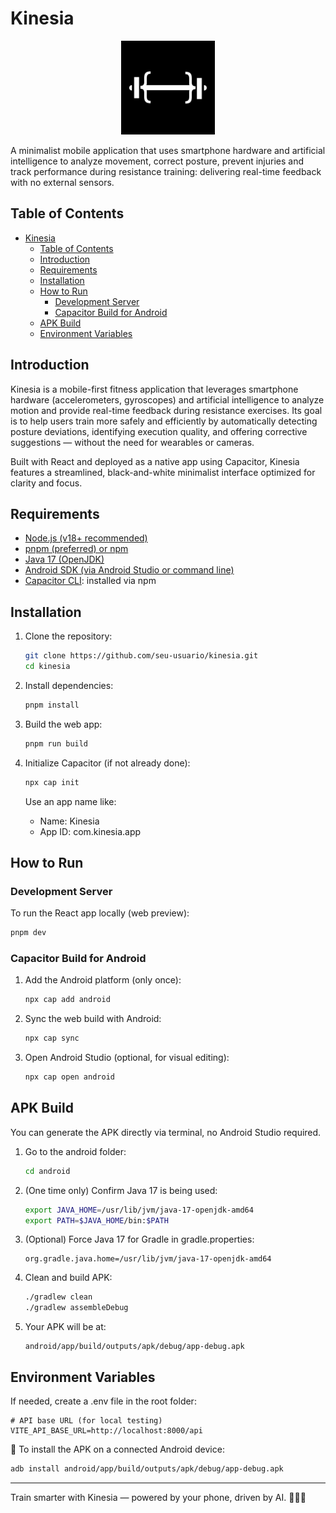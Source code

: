 # Kinesia
<p align="center">
  <img src="/public/kinesia-logo.png" alt="Kinesia Logo" width="150">
</p>
A minimalist mobile application that uses smartphone hardware and artificial intelligence to analyze movement, correct posture, prevent injuries and track performance during resistance training: delivering real-time feedback with no external sensors.

## Table of Contents
- [Kinesia](#kinesia)
  - [Table of Contents](#table-of-contents)
  - [Introduction](#introduction)
  - [Requirements](#requirements)
  - [Installation](#installation)
  - [How to Run](#how-to-run)
    - [Development Server](#development-server)
    - [Capacitor Build for Android](#capacitor-build-for-android)
  - [APK Build](#apk-build)
  - [Environment Variables](#environment-variables)

## Introduction

Kinesia is a mobile-first fitness application that leverages smartphone hardware (accelerometers, gyroscopes) and artificial intelligence to analyze motion and provide real-time feedback during resistance exercises. Its goal is to help users train more safely and efficiently by automatically detecting posture deviations, identifying execution quality, and offering corrective suggestions — without the need for wearables or cameras.

Built with React and deployed as a native app using Capacitor, Kinesia features a streamlined, black-and-white minimalist interface optimized for clarity and focus.


## Requirements

- [Node.js (v18+ recommended)](https://nodejs.org/)
- [pnpm (preferred) or npm](https://pnpm.io/installation)
- [Java 17 (OpenJDK)](https://openjdk.org/projects/jdk/17/)
- [Android SDK (via Android Studio or command line)](https://developer.android.com/studio)
- [Capacitor CLI](https://capacitorjs.com/): installed via npm


## Installation

1. Clone the repository:
   ```bash
   git clone https://github.com/seu-usuario/kinesia.git
   cd kinesia
   ```

2. Install dependencies:
   ```bash
   pnpm install
   ```

3. Build the web app:
   ```bash
   pnpm run build
   ```

4. Initialize Capacitor (if not already done):
   ```bash
   npx cap init
   ```

   Use an app name like:
   - Name: Kinesia
   - App ID: com.kinesia.app


## How to Run

### Development Server

To run the React app locally (web preview):

```bash
pnpm dev
```

### Capacitor Build for Android

1. Add the Android platform (only once):
   ```bash
   npx cap add android
   ```

2. Sync the web build with Android:
   ```bash
   npx cap sync
   ```

3. Open Android Studio (optional, for visual editing):
   ```bash
   npx cap open android
   ```

## APK Build

You can generate the APK directly via terminal, no Android Studio required.

1. Go to the android folder:
   ```bash
   cd android
   ```

2. (One time only) Confirm Java 17 is being used:
   ```bash
   export JAVA_HOME=/usr/lib/jvm/java-17-openjdk-amd64
   export PATH=$JAVA_HOME/bin:$PATH
   ```

3. (Optional) Force Java 17 for Gradle in gradle.properties:
   ```properties
   org.gradle.java.home=/usr/lib/jvm/java-17-openjdk-amd64
   ```

4. Clean and build APK:
   ```bash
   ./gradlew clean
   ./gradlew assembleDebug
   ```

5. Your APK will be at:
   ```
   android/app/build/outputs/apk/debug/app-debug.apk
   ```

## Environment Variables

If needed, create a .env file in the root folder:

```env
# API base URL (for local testing)
VITE_API_BASE_URL=http://localhost:8000/api
```

📱 To install the APK on a connected Android device:

```bash
adb install android/app/build/outputs/apk/debug/app-debug.apk
```

---

Train smarter with Kinesia — powered by your phone, driven by AI. 📱🧠💪  
